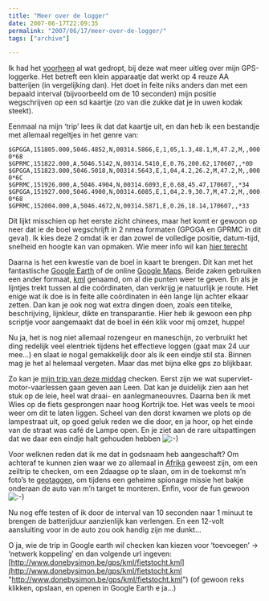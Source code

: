 ```yaml
---
title: "Meer over de logger"
date: 2007-06-17T22:09:35
permalink: "2007/06/17/meer-over-de-logger/"
tags: ["archive"]

---
```

Ik had het [voorheen](http://www.donebysimon.be/2007/06/09/track-it/ "http://www.donebysimon.be/2007/06/09/track-it/") al wat gedropt, bij deze wat meer uitleg over mijn GPS-loggerke. Het betreft een klein apparaatje dat werkt op 4 reuze AA batterijen (in vergelijking dan). Het doet in feite niks anders dan met een bepaald interval (bijvoorbeeld om de 10 seconden) mijn positie wegschrijven op een sd kaartje (zo van die zukke dat je in uwen kodak steekt).

Eenmaal na mijn ‘trip’ lees ik dat dat kaartje uit, en dan heb ik een bestandje met allemaal regeltjes in het genre van:

`$GPGGA,151805.000,5046.4852,N,00314.5866,E,1,05,1.3,48.1,M,47.2,M,,0000*68  
$GPRMC,151822.000,A,5046.5142,N,00314.5410,E,0.76,200.62,170607,,*0D  
$GPGGA,151823.000,5046.5018,N,00314.5643,E,1,04,4.2,26.2,M,47.2,M,,0000*6C  
$GPRMC,151926.000,A,5046.4904,N,00314.6093,E,0.68,45.47,170607,,*34  
$GPGGA,151927.000,5046.4900,N,00314.6085,E,1,04,2.9,30.7,M,47.2,M,,0000*68  
$GPRMC,152004.000,A,5046.4672,N,00314.5871,E,0.26,18.14,170607,,*33`

Dit lijkt misschien op het eerste zicht chinees, maar het komt er gewoon op neer dat ie de boel wegschrijft in 2 nmea formaten (GPGGA en GPRMC in dit geval). Ik kies deze 2 omdat ik er dan zowel de volledige positie, datum-tijd, snelheid en hoogte kan van opmaken. Wie meer info wil kan [hier terecht](http://www.werple.net.au/~gnb/gps/nmea.html "http://www.werple.net.au/~gnb/gps/nmea.html")

Daarna is het een kwestie van de boel in kaart te brengen. Dit kan met het fantastische [Google Earth](http://earth.google.com/ "http://earth.google.com/") of de online [Google Maps](http://maps.google.com/ "http://maps.google.com/"). Beide zaken gebruiken een ander formaat, [kml](http://code.google.com/apis/kml/documentation/ "http://code.google.com/apis/kml/documentation/") genaamd, om al die punten weer te geven. En als je lijntjes trekt tussen al die coördinaten, dan verkrijg je natuurlijk je route. Het enige wat ik doe is in feite alle coördinaten in één lange lijn achter elkaar zetten. Dan kan je ook nog wat extra dingen doen, zoals een titelke, beschrijving, lijnkleur, dikte en transparantie. Hier heb ik gewoon een php scriptje voor aangemaakt dat de boel in één klik voor mij omzet, huppe!

Nu ja, het is nog niet allemaal rozengeur en maneschijn, zo verbruikt het ding redelijk veel elentriek tijdens het effectieve loggen (gaat max 24 uur mee…) en slaat ie nogal gemakkelijk door als ik een eindje stil sta. Binnen mag je het al helemaal vergeten. Maar das met bijna elke gps zo blijkbaar.

Zo kan je [mijn trip van deze middag](http://maps.google.com/maps?f=q&hl=nl&q=http%3A%2F%2Fwww.donebysimon.be%2Fgps%2Fkml%2Ffietstocht.kml&ie=UTF8&om=1&ll=50.82073,3.277245&spn=0.10194,0.324097&z=12 "http://maps.google.com/maps?f=q&hl=nl&q=http%3A%2F%2Fwww.donebysimon.be%2Fgps%2Fkml%2Ffietstocht.kml&ie=UTF8&om=1&ll=50.82073,3.277245&spn=0.10194,0.324097&z=12") checken. Eerst zijn we wat supervlet-motor-vaarlessen gaan geven aan Leen. Dat kan je duidelijk zien aan het stuk op de leie, heel wat draai- en aanlegmaneouvres. Daarna ben ik met Wies op de fiets gesprongen naar hoog Kortrijk toe. Het was veels te mooi weer om dit te laten liggen. Scheel van den dorst kwamen we plots op de lampestraat uit, op goed geluk reden we die door, en ja hoor, op het einde van de straat was café de Lampe open. En je ziet aan de rare uitspattingen dat we daar een eindje halt gehouden hebben ![:-)](http://www.donebysimon.be/blog/wp-includes/images/smilies/icon_smile.gif)

Voor welknen reden dat ik me dat in godsnaam heb aangeschaft? Om achteraf te kunnen zien waar we zo allemaal in [Afrika](http://www.zeescoutsjanbart.be/rafiki/ "http://www.zeescoutsjanbart.be/rafiki/") geweest zijn, om een zeiltrip te checken, om een 2daagse op te slaan, om in de toekomst m’n foto’s te [geotaggen](http://www.bright.nl/de-toekomst-van-geotagging "http://www.bright.nl/de-toekomst-van-geotagging"), om tijdens een geheime spionage missie het bakje onderaan de auto van m’n target te monteren. Enfin, voor de fun gewoon ![:-)](http://www.donebysimon.be/blog/wp-includes/images/smilies/icon_smile.gif)

Nu nog effe testen of ik door de interval van 10 seconden naar 1 minuut te brengen de batterijduur aanzienlijk kan verlengen. En een 12-volt aansluiting voor in de auto zou ook handig zijn me dunkt…

O ja, wie de trip in Google earth wil checken kan kiezen voor ‘toevoegen’ -> ‘netwerk koppeling’ en dan volgende url ingeven: [http://www.donebysimon.be/gps/kml/fietstocht.kml](http://www.donebysimon.be/gps/kml/fietstocht.kml "http://www.donebysimon.be/gps/kml/fietstocht.kml") (of gewoon reks klikken, opslaan, en openen in Google Earth e ja…)
